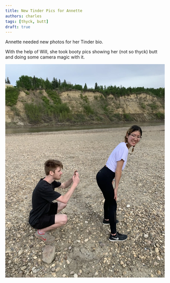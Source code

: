 ```yaml
---
title: New Tinder Pics for Annette
authors: charles
tags: [thyck, butt]
draft: true
---
```


Annette needed new photos for her Tinder bio.

<!--truncate-->

With the help of Will, she took booty pics showing her (not so thyck) butt and doing some camera magic with it.

![butt](./butt.webp)
